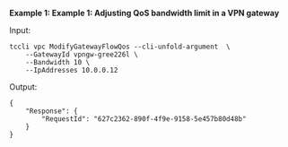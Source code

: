 **Example 1: Example 1: Adjusting QoS bandwidth limit in a VPN gateway**



Input: 

```
tccli vpc ModifyGatewayFlowQos --cli-unfold-argument  \
    --GatewayId vpngw-gree226l \
    --Bandwidth 10 \
    --IpAddresses 10.0.0.12
```

Output: 
```
{
    "Response": {
        "RequestId": "627c2362-890f-4f9e-9158-5e457b80d48b"
    }
}
```

